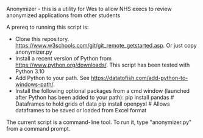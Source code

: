 Anonymizer - this is a utility for Wes to allow NHS execs to review anonymized applications from other students

A prereq to running this script is:
* Clone this repository. https://www.w3schools.com/git/git_remote_getstarted.asp. Or just copy anonymizer.py
* Install a recent version of Python from https://www.python.org/downloads/. This script has been tested with Python 3.10
* Add Python to your path. See https://datatofish.com/add-python-to-windows-path/.
* Install the following optional packages from a cmd window (launched after Python has been added to your path):
    pip install pandas          # Dataframes to hold grids of data
    pip install openpyxl        # Allows dataframes to be saved or loaded from Excel format

The current script is a command-line tool. To run it, type "anonymizer.py" from a command prompt.
